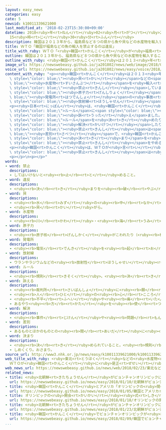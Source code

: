 ```yaml
---
layout: easy_news
categories: easy
cate: 5
newsid: k10011339621000
last_modified_at: '2018-02-23T15:30:00+09:00'
datetime: 2018<ruby>年<rt>ねん</rt></ruby>02<ruby>月<rt>がつ</rt></ruby>23<ruby>日<rt>にち</rt></ruby>
  15<ruby>時<rt>じ</rt></ruby>30<ruby>分<rt>ふん</rt></ruby>
description: 韓国は２０１３年から、福島県など８つの県から魚や貝などの水産物を輸入することを禁止しています。
title: ＷＴＯ「韓国が福島などの魚の輸入を禁止するのは違反」
title_with_ruby: ＷＴＯ「<ruby>韓国<rt>かんこく</rt></ruby>が<ruby>福島<rt>ふくしま</rt></ruby>などの<ruby>魚<rt>さかな</rt></ruby>の<ruby>輸入<rt>ゆにゅう</rt></ruby>を<ruby>禁止<rt>きんし</rt></ruby>するのは<ruby>違反<rt>いはん</rt></ruby>」
outline: 韓国は２０１３年から、福島県など８つの県から魚や貝などの水産物を輸入することを禁止しています。
outline_with_ruby: <ruby>韓国<rt>かんこく</rt></ruby>は２０１３<ruby>年<rt>ねん</rt></ruby>から、<ruby>福島県<rt>ふくしまけん</rt></ruby>など８つの<ruby>県<rt>けん</rt></ruby>から<ruby>魚<rt>さかな</rt></ruby>や<ruby>貝<rt>かい</rt></ruby>などの<ruby>水産物<rt>すいさんぶつ</rt></ruby>を<ruby>輸入<rt>ゆにゅう</rt></ruby>することを<ruby>禁止<rt>きんし</rt></ruby>しています。
image_url: https://newswebeasy.github.io/ja201802/news/web/image/2018/02/23/K10011339621_1802230040_1802230042_01_02.jpg
voice_url: https://newswebeasy.github.io/ja201802/news/easy/voice/2018/02/23/k10011339621000.mp3
content_with_ruby: "<p><ruby>韓国<rt>かんこく</rt></ruby>は２０１３<ruby>年<rt>ねん</rt></ruby>から、<ruby>福島県<rt>ふくしまけん</rt></ruby>など８つの<ruby>県<rt>けん</rt></ruby>から<ruby>魚<rt>さかな</rt></ruby>や<span\
  \ style=\"color: blue;\"><ruby>貝<rt>かい</rt></ruby></span>などの<span style=\"color:\
  \ blue;\"><ruby>水産物<rt>すいさんぶつ</rt></ruby></span>を<ruby>輸入<rt>ゆにゅう</rt></ruby>することを<span\
  \ style=\"color: blue;\"><ruby>禁止<rt>きんし</rt></ruby></span>しています。<ruby>理由<rt>りゆう</rt></ruby>は、<ruby>福島県<rt>ふくしまけん</rt></ruby>にある<span\
  \ style=\"color: blue;\"><ruby>原子力<rt>げんしりょく</rt></ruby></span><span style=\"color:\
  \ blue;\"><ruby>発電所<rt>はつでんしょ</rt></ruby></span>の<ruby>事故<rt>じこ</rt></ruby>のあと、<span\
  \ style=\"color: blue;\"><ruby>放射線<rt>ほうしゃせん</rt></ruby></span>で<ruby>汚<rt>よご</rt></ruby>れた<ruby>水<rt>みず</rt></ruby>が<ruby>出<rt>で</rt></ruby>たからだと<ruby>言<rt>い</rt></ruby>っています。</p>\n\
  <p><ruby>日本<rt>にっぽん</rt></ruby>は、<ruby>韓国<rt>かんこく</rt></ruby>が<ruby>世界<rt>せかい</rt></ruby>の<ruby>貿易<rt>ぼうえき</rt></ruby>の<span\
  \ style=\"color: blue;\">ルール</span>に<span style=\"color: blue;\"><ruby>違反<rt>いはん</rt></ruby></span>していると、ＷＴＯに<span\
  \ style=\"color: blue;\"><ruby>訴<rt>うった</rt></ruby>え</span>ました。ＷＴＯは<ruby>世界<rt>せかい</rt></ruby>の<ruby>貿易<rt>ぼうえき</rt></ruby>の<span\
  \ style=\"color: blue;\">ルール</span>を<ruby>決<rt>き</rt></ruby>めたり、<ruby>問題<rt>もんだい</rt></ruby>を<span\
  \ style=\"color: blue;\"><ruby>解決<rt>かいけつ</rt></ruby></span>したりしています。</p>\n<p>ＷＴＯは２３<ruby>日<rt>にち</rt></ruby>、「<ruby>輸入<rt>ゆにゅう</rt></ruby>の<span\
  \ style=\"color: blue;\"><ruby>禁止<rt>きんし</rt></ruby></span>は<span style=\"color:\
  \ blue;\"><ruby>差別<rt>さべつ</rt></ruby></span>で、<ruby>韓国<rt>かんこく</rt></ruby>は<ruby>必要<rt>ひつよう</rt></ruby><ruby>以上<rt>いじょう</rt></ruby>に<ruby>貿易<rt>ぼうえき</rt></ruby>の<span\
  \ style=\"color: blue;\"><ruby>決<rt>き</rt></ruby>まり</span>を<ruby>厳<rt>きび</rt></ruby>しくしている」と<ruby>言<rt>い</rt></ruby>いました。そして、<ruby>韓国<rt>かんこく</rt></ruby>に<ruby>輸入<rt>ゆにゅう</rt></ruby>の<span\
  \ style=\"color: blue;\"><ruby>禁止<rt>きんし</rt></ruby></span>をやめるように<ruby>言<rt>い</rt></ruby>いました。</p>\n\
  <p><ruby>韓国<rt>かんこく</rt></ruby>は、ＷＴＯが<ruby>言<rt>い</rt></ruby>っていることには<ruby>問題<rt>もんだい</rt></ruby>があるため、もう<ruby>一度<rt>いちど</rt></ruby><ruby>細<rt>こま</rt></ruby>かく<ruby>調<rt>しら</rt></ruby>べてほしいと<ruby>言<rt>い</rt></ruby>っています。このため、<ruby>輸入<rt>ゆにゅう</rt></ruby>の<span\
  \ style=\"color: blue;\"><ruby>禁止<rt>きんし</rt></ruby></span>は<ruby>続<rt>つづ</rt></ruby>きます。</p>\n\
  <p></p>\n<p></p>"
words:
- word: 禁止
  descriptions:
  - してはいけないと<ruby><rb>止</rb><rt>と</rt></ruby>めること。
- word: 違反
  descriptions:
  - <ruby><rb>決</rb><rt>き</rt></ruby>まりを<ruby><rb>破</rb><rt>やぶ</rt></ruby>ること。
- word: 貝
  descriptions:
  - <ruby><rb>水</rb><rt>みず</rt></ruby>の<ruby><rb>中</rb><rt>なか</rt></ruby>にすみ、<ruby><rb>貝</rb><rt>かい</rt></ruby>がらを<ruby><rb>持</rb><rt>も</rt></ruby>った<ruby><rb>動物</rb><rt>どうぶつ</rt></ruby>。アサリ・サザエ・タニシなど。
  - <ruby><rb>貝</rb><rt>かい</rt></ruby>がら。
- word: 水産物
  descriptions:
  - <ruby><rb>川</rb><rt>かわ</rt></ruby>・<ruby><rb>海</rb><rt>うみ</rt></ruby>・<ruby><rb>湖</rb><rt>みずうみ</rt></ruby>などでとれる、<ruby><rb>魚</rb><rt>さかな</rt></ruby>・<ruby><rb>貝</rb><rt>かい</rt></ruby>・<ruby><rb>海藻</rb><rt>かいそう</rt></ruby>など。
- word: 原子力
  descriptions:
  - <ruby><rb>原子核</rb><rt>げんしかく</rt></ruby>がこわれたり（<ruby><rb>核分裂</rb><rt>かくぶんれつ</rt></ruby>）、とけあったり（<ruby><rb>核融合</rb><rt>かくゆうごう</rt></ruby>）するときに<ruby><rb>出</rb><rt>で</rt></ruby>る、ものすごく<ruby><rb>大</rb><rt>おお</rt></ruby>きな<ruby><rb>力</rb><rt>ちから</rt></ruby>と<ruby><rb>高</rb><rt>たか</rt></ruby>い<ruby><rb>熱</rb><rt>ねつ</rt></ruby>。<ruby><rb>原子</rb><rt>げんし</rt></ruby>エネルギー。
- word: 発電所
  descriptions:
  - <ruby><rb>電気</rb><rt>でんき</rt></ruby>を<ruby><rb>起</rb><rt>お</rt></ruby>こす<ruby><rb>所</rb><rt>ところ</rt></ruby>。
- word: 放射線
  descriptions:
  - ウランやラジウムなどの<ruby><rb>放射性</rb><rt>ほうしゃせい</rt></ruby><ruby><rb>元素</rb><rt>げんそ</rt></ruby>がこわれて、ほかの<ruby><rb>元素</rb><rt>げんそ</rt></ruby>に<ruby><rb>変</rb><rt>か</rt></ruby>わるときに<ruby><rb>出</rb><rt>だ</rt></ruby>すもの。<ruby><rb>大量</rb><rt>たいりょう</rt></ruby>に<ruby><rb>浴</rb><rt>あ</rt></ruby>びると<ruby><rb>有害</rb><rt>ゆうがい</rt></ruby>である。
- word: ルール
  descriptions:
  - <ruby><rb>規則</rb><rt>きそく</rt></ruby>。<ruby><rb>決</rb><rt>き</rt></ruby>まり。
- word: 訴える
  descriptions:
  - <ruby><rb>裁判所</rb><rt>さいばんしょ</rt></ruby>に<ruby><rb>願</rb><rt>ねが</rt></ruby>い<ruby><rb>出</rb><rt>で</rt></ruby>て、よい<ruby><rb>悪</rb><rt>わる</rt></ruby>いを<ruby><rb>決</rb><rt>き</rt></ruby>めてもらう。
  - <ruby><rb>人</rb><rt>ひと</rt></ruby>の<ruby><rb>心</rb><rt>こころ</rt></ruby>によびかける。
  - <ruby><rb>不平</rb><rt>ふへい</rt></ruby>や<ruby><rb>痛</rb><rt>いた</rt></ruby>みなどを<ruby><rb>人</rb><rt>ひと</rt></ruby>に<ruby><rb>言</rb><rt>い</rt></ruby>う。
  - あるやり<ruby><rb>方</rb><rt>かた</rt></ruby>を<ruby><rb>使</rb><rt>つか</rt></ruby>う。
- word: 解決
  descriptions:
  - <ruby><rb>事件</rb><rt>じけん</rt></ruby>や<ruby><rb>問題</rb><rt>もんだい</rt></ruby>がうまくかたづくこと。
- word: 差別
  descriptions:
  - あるものとほかのものとの<ruby><rb>間</rb><rt>あいだ</rt></ruby>に<ruby><rb>差</rb><rt>さ</rt></ruby>をつけて、あつかい<ruby><rb>方</rb><rt>かた</rt></ruby>をちがわせること。
- word: 決まり
  descriptions:
  - <ruby><rb>決</rb><rt>き</rt></ruby>められていること。<ruby><rb>規則</rb><rt>きそく</rt></ruby>。<ruby><rb>習慣</rb><rt>しゅうかん</rt></ruby>。
  - しめくくり。おさまり。
source_url: http://www3.nhk.or.jp/news/easy/k10011339621000/k10011339621000.html
web_title_with_ruby: <ruby>東北<rt>とうほく</rt></ruby>などの<ruby>水産物<rt>すいさんぶつ</rt></ruby><ruby>輸入<rt>ゆにゅう</rt></ruby><ruby>禁止<rt>きんし</rt></ruby>
  ＷＴＯが<ruby>韓国<rt>かんこく</rt></ruby>に<ruby>是正<rt>ぜせい</rt></ruby><ruby>求<rt>もと</rt></ruby>める
web_news_url: https://newswebeasy.github.io/news/web/2018/02/23/東北などの水産物輸入禁止-WTOが韓国に是正求める
related_news:
- title: <ruby>北朝鮮<rt>きたちょうせん</rt></ruby>がピョンチャンオリンピックに<ruby>出<rt>で</rt></ruby>ることになる
  url: https://newswebeasy.github.io/news/easy/2018/01/10/北朝鮮がピョンチャンオリンピックに出ることになる
- title: <ruby>韓国<rt>かんこく</rt></ruby>とアメリカ「オリンピックの<ruby>間<rt>あいだ</rt></ruby>は<ruby>軍<rt>ぐん</rt></ruby>の<ruby>訓練<rt>くんれん</rt></ruby>をしない」
  url: https://newswebeasy.github.io/news/easy/2018/01/05/韓国とアメリカオリンピックの間は軍の訓練をしない
- title: オリンピックの<ruby>開会<rt>かいかい</rt></ruby><ruby>式<rt>しき</rt></ruby>　<ruby>韓国<rt>かんこく</rt></ruby>と<ruby>北朝鮮<rt>きたちょうせん</rt></ruby>の<ruby>選手<rt>せんしゅ</rt></ruby>は<ruby>一緒<rt>いっしょ</rt></ruby>に<ruby>歩<rt>ある</rt></ruby>く
  url: https://newswebeasy.github.io/news/easy/2018/01/18/オリンピックの開会式-韓国と北朝鮮の選手は一緒に歩く
- title: <ruby>北朝鮮<rt>きたちょうせん</rt></ruby>がピョンチャンオリンピックに２２<ruby>人<rt>にん</rt></ruby>の<ruby>選手<rt>せんしゅ</rt></ruby>を<ruby>送<rt>おく</rt></ruby>る
  url: https://newswebeasy.github.io/news/easy/2018/01/23/北朝鮮がピョンチャンオリンピックに22人の選手を送る
- title: <ruby>韓国<rt>かんこく</rt></ruby>でピョンチャンオリンピックが<ruby>始<rt>はじ</rt></ruby>まる
  url: https://newswebeasy.github.io/news/easy/2018/02/09/韓国でピョンチャンオリンピックが始まる
...
```

